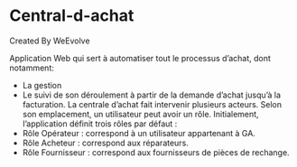 # Central-d-achat
Created By WeEvolve

Application Web qui sert à automatiser tout le processus d’achat, dont notamment:
- La gestion
- Le suivi de son déroulement à partir de la demande d’achat jusqu’à la facturation.
La centrale d’achat fait intervenir plusieurs acteurs. Selon son emplacement, un utilisateur peut
avoir un rôle. Initialement, l’application définit trois rôles par défaut :
- Rôle Opérateur : correspond à un utilisateur appartenant à GA.
- Rôle Acheteur : correspond aux réparateurs.
- Rôle Fournisseur : correspond aux fournisseurs de pièces de rechange.
